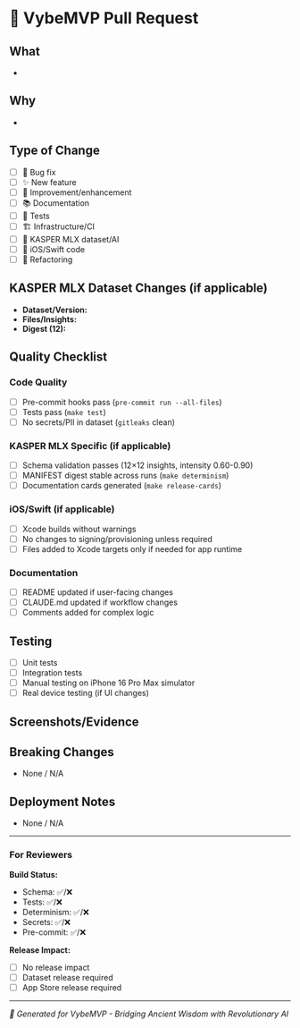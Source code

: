 # 🔮 VybeMVP Pull Request

## What
<!-- Brief description of changes -->
- 

## Why
<!-- Reason for this change -->
- 

## Type of Change
<!-- Check all that apply -->
- [ ] 🐛 Bug fix
- [ ] ✨ New feature  
- [ ] 🔧 Improvement/enhancement
- [ ] 📚 Documentation
- [ ] 🧪 Tests
- [ ] 🏗️ Infrastructure/CI
- [ ] 🔮 KASPER MLX dataset/AI
- [ ] 📱 iOS/Swift code
- [ ] 🧹 Refactoring

## KASPER MLX Dataset Changes (if applicable)
<!-- For dataset/AI changes, provide metrics -->
- **Dataset/Version:** <!-- e.g., kasper-lp-trinity_v2025.08.09_build1 -->
- **Files/Insights:** <!-- e.g., 130 files, 4,606 insights -->
- **Digest (12):** <!-- First 12 chars of dataset digest -->

## Quality Checklist
<!-- Verify all items before requesting review -->

### Code Quality
- [ ] Pre-commit hooks pass (`pre-commit run --all-files`)
- [ ] Tests pass (`make test`)
- [ ] No secrets/PII in dataset (`gitleaks` clean)

### KASPER MLX Specific (if applicable)
- [ ] Schema validation passes (12×12 insights, intensity 0.60-0.90)
- [ ] MANIFEST digest stable across runs (`make determinism`)
- [ ] Documentation cards generated (`make release-cards`)

### iOS/Swift (if applicable)
- [ ] Xcode builds without warnings
- [ ] No changes to signing/provisioning unless required
- [ ] Files added to Xcode targets only if needed for app runtime

### Documentation
- [ ] README updated if user-facing changes
- [ ] CLAUDE.md updated if workflow changes
- [ ] Comments added for complex logic

## Testing
<!-- How was this tested? -->
- [ ] Unit tests
- [ ] Integration tests  
- [ ] Manual testing on iPhone 16 Pro Max simulator
- [ ] Real device testing (if UI changes)

## Screenshots/Evidence
<!-- For UI changes, include before/after screenshots -->
<!-- For dataset changes, include validation output -->

## Breaking Changes
<!-- List any breaking changes and migration steps -->
- None / N/A

## Deployment Notes
<!-- Any special deployment considerations -->
- None / N/A

---

### For Reviewers
<!-- Auto-populated sections for context -->

**Build Status:** <!-- CI will update this -->
- Schema: ✅/❌ 
- Tests: ✅/❌  
- Determinism: ✅/❌ 
- Secrets: ✅/❌
- Pre-commit: ✅/❌

**Release Impact:** <!-- Will this trigger a new release? -->
- [ ] No release impact
- [ ] Dataset release required
- [ ] App Store release required

---

*🌟 Generated for VybeMVP - Bridging Ancient Wisdom with Revolutionary AI*